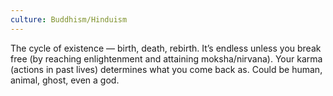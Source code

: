 ```yaml
---
culture: Buddhism/Hinduism
---
```


The cycle of existence — birth, death, rebirth. It’s endless unless you break free (by reaching enlightenment and attaining moksha/nirvana). Your karma (actions in past lives) determines what you come back as. Could be human, animal, ghost, even a god.
